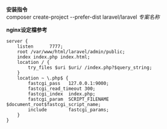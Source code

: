 __安装指令__  
composer create-project --prefer-dist laravel/laravel _专案名称_

__nginx设定檔参考__
```nginx
server {
    listen      7777;
    root /var/www/html/laravel/admin/public;
    index index.php index.html;
    location / {
        try_files $uri $uri/ /index.php?$query_string;
    }
    location ~ \.php$ {
        fastcgi_pass   127.0.0.1:9000;
        fastcgi_read_timeout 300;
        fastcgi_index  index.php;
        fastcgi_param  SCRIPT_FILENAME $document_root$fastcgi_script_name;
        include        fastcgi_params;
    }
}
```
